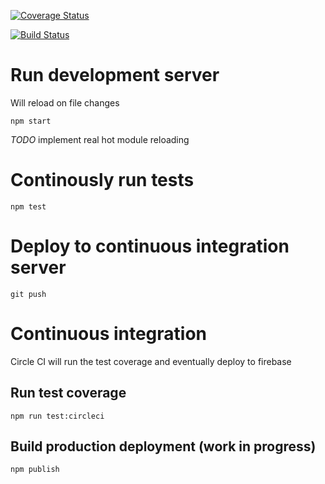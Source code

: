 [![Coverage Status](https://coveralls.io/repos/github/glenn-murray-bse/consolidate/badge.svg?branch=master)](https://coveralls.io/github/glenn-murray-bse/consolidate?branch=master)

[![Build Status](https://circleci.com/gh/glenn-murray-bse/consolidate/tree/master.svg?style=shield&circle-token=e1fc557eb5a3f854a391c9425d281a7c9c86d5b8)](https://circleci.com/gh/glenn-murray-bse/consolidate/tree/master)

# Run development server

Will reload on file changes

    npm start

*TODO* implement real hot module reloading

# Continously run tests

    npm test

# Deploy to continuous integration server

    git push

# Continuous integration

Circle CI will run the test coverage and eventually deploy to firebase

## Run test coverage

    npm run test:circleci

## Build production deployment (work in progress)

    npm publish

